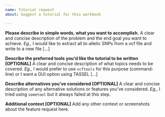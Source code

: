 ```yaml
---
name: Tutorial request
about: Suggest a tutorial for this workbook

---
```


**Please describe in simple words, what you want to accomplish.**
A clear and concise description of the problem and the end goal you want to achieve. _Eg.,_ I would like to extract all bi-allelic SNPs from a vcf file and write to a new file  [...]

**Describe the preferred tools you'd like the tutorial to be written [OPTIONAL]**
A clear and concise description of what topics needs to be covered. _Eg.,_ I would prefer to use `vcftools` for this purpose (command-line) or I want a GUI option using TASSEL [...]

**Describe alternatives you've considered [OPTIONAL]**
A clear and concise description of any alternative solutions or features you've considered. _Eg.,_ I tried using `sometool` but it always failed at this step.

**Additional context [OPTIONAL]**
Add any other context or screenshots about the feature request here.
